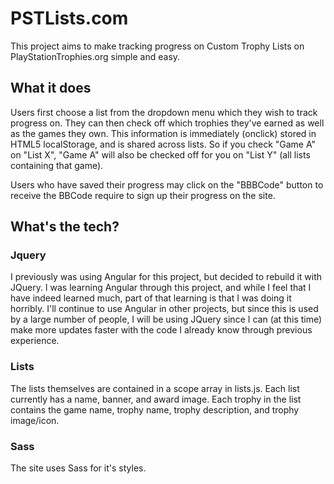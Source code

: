 # PSTLists.com

This project aims to make tracking progress on Custom Trophy Lists on PlayStationTrophies.org simple and easy.

## What it does

Users first choose a list from the dropdown menu which they wish to track progress on. They can then check off which trophies they've earned as well as the games they own. This information is immediately (onclick) stored in HTML5 localStorage, and is shared across lists. So if you check "Game A" on "List X", "Game A" will also be checked off for you on "List Y" (all lists containing that game).

Users who have saved their progress may click on the "BBBCode" button to receive the BBCode require to sign up their progress on the site.

## What's the tech?

### Jquery

I previously was using Angular for this project, but decided to rebuild it with JQuery. I was learning Angular through this project, and while I feel that I have indeed learned much, part of that learning is that I was doing it horribly. I'll continue to use Angular in other projects, but since this is used by a large number of people, I will be using JQuery since I can (at this time) make more updates faster with the code I already know through previous experience.

### Lists

The lists themselves are contained in a scope array in lists.js. Each list currently has a name, banner, and award image. Each trophy in the list contains the game name, trophy name, trophy description, and trophy image/icon.

### Sass

The site uses Sass for it's styles.
